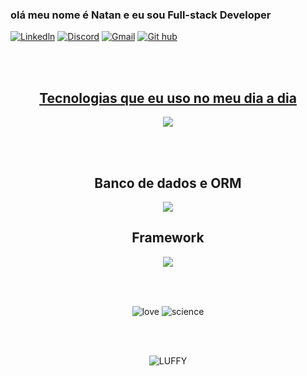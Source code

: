 
### olá meu nome é Natan e eu sou Full-stack Developer



[![Linkedln](	https://img.shields.io/badge/LinkedIn-0077B5?style=for-the-badge&logo=linkedin&logoColor=white)](https://www.linkedin.com/in/natan-silva-314b7218a/)
[![Discord](https://img.shields.io/badge/Discord-7289DA?style=for-the-badge&logo=discord&logoColor=white)](https://discord.com/channels/@NTN#8492)
[![Gmail](	https://img.shields.io/badge/Gmail-D14836?style=for-the-badge&logo=gmail&logoColor=white)](https://mail.google.com/mail/natanalmeida040@gmail.com)
[![Git hub](https://img.shields.io/badge/GitHub-100000?style=for-the-badge&logo=github&logoColor=white)](https://github.com/NTN1789 )



<a href="https://github.com/NTN1789">

<br><br/>
<div  display="flex" , align="center">      
  
 ## Tecnologias que  eu uso no meu dia a dia    
 
<div  display="flex" , align="center"> 
<p align="center">
  <a href="https://skillicons.dev">
    <img src="https://skillicons.dev/icons?i=git,html,css,js,typescript,cs,java,nodejs,docker" />
  </a>

</p>
</div>
  <br></br>
  
  ## Banco de dados e ORM
<div  display="flex" , align="center"> 
<p align="center">
  <a href="https://skillicons.dev">
    <img src="https://skillicons.dev/icons?i=postgres,mysql,prisma" />
  </a>
</p>


<div  display="flex" , align="center"> 

  ## Framework 
<p align="center">
  <a href="https://skillicons.dev">
    <img src="https://skillicons.dev/icons?i=spring,nestjs,react,angular" />
  </a>
</p>
</div>

<br><br/>




 <img align= "center"  alt="love" src="http://ForTheBadge.com/images/badges/built-with-love.svg" />
 <img align= "center"  alt="science" src="http://ForTheBadge.com/images/badges/built-with-science.svg" />

 <br><br>
 
 <img align= "center" alt="LUFFY" src="https://media1.tenor.com/m/Nt6Zju-KjTsAAAAC/luffy-one-piece.gif" />
         
</div>


 

  </div>
  



 
 

 



  
